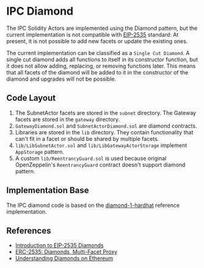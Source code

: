 # IPC Diamond

The IPC Solidity Actors are implemented using the Diamond pattern, but the current implementation 
is not compatible with [EIP-2535](https://eips.ethereum.org/EIPS/eip-2535) standard:
At present, it is not possible to add new facets or update the existing ones.

The current implementation can be classified as a `Single Cut Diamond`. 
A single cut diamond adds all functions to itself in its constructor function,
but it does not allow adding, replacing, or removing functions later.
This means that all facets of the diamond will be added to it in the constructor of the diamond 
and upgrades will not be possible.

## Code Layout

1. The SubnetActor facets are stored in the `subnet` directory. The Gateway facets are stored in the `gateway` directory.
2. `GatewayDiamond.sol` and `SubnetActorDiamond.sol` are diamond contracts.
3. Libraries are stored in the `lib` directory. They contain functionality that can't fit in a facet or should be shared by multiple facets.
4. `lib/LibSubnetActor.sol` and `lib/LibGatewayActorStorage` implement `AppStorage` pattern.
5. A custom `lib/ReentrancyGuard.sol` is used because original OpenZeppelin's `ReentrancyGuard` contract doesn't support diamond pattern.

## Implementation Base
The IPC diamond code is based on the [diamond-1-hardhat](https://github.com/mudgen/diamond-1-hardhat/tree/main/contracts) reference implementation.

## References

 - [Introduction to EIP-2535 Diamonds](https://eip2535diamonds.substack.com/p/introduction-to-the-diamond-standard)
 - [ERC-2535: Diamonds, Multi-Facet Proxy](https://eips.ethereum.org/EIPS/eip-2535#facets-state-variables-and-diamond-storage)
 - [Understanding Diamonds on Ethereum](https://dev.to/mudgen/understanding-diamonds-on-ethereum-1fb)